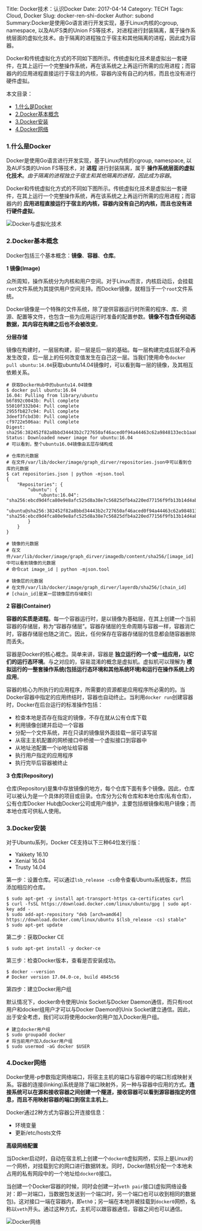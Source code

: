 Title: Docker技术：认识Docker
Date: 2017-04-14
Category: TECH
Tags: Cloud, Docker
Slug: docker-ren-shi-docker
Author: subond
Summary:Docker是使用Go语言进行开发实现，基于Linux内核的cgroup, namespace, 以及AUFS类的Union FS等技术，对进程进行封装隔离，属于操作系统层面的虚拟化技术。由于隔离的进程独立于宿主和其他隔离的进程，因此成为容器。

Docker和传统虚拟化方式的不同如下图所示。传统虚拟化技术是虚拟出一套硬件，在其上运行一个完整操作系统，再在该系统之上再运行所需的应用进程；而容器内的应用进程直接运行于宿主的内核，容器内没有自己的内核，而且也没有进行硬件虚拟。

本文目录：

+ [1.什么是Docker](#1.什么是Docker)
+ [2.Docker基本概念](#2.Docker基本概念)
+ [3.Docker安装](#3.Docker安装)
+ [4.Docker网络](#4.Docker网络)

### 1.什么是Docker

Docker是使用Go语言进行开发实现，基于Linux内核的cgroup, namespace, 以及AUFS类的Union FS等技术，对 **进程** 进行封装隔离，属于 **操作系统层面的虚拟化技术**。*由于隔离的进程独立于宿主和其他隔离的进程，因此成为容器*。

Docker和传统虚拟化方式的不同如下图所示。传统虚拟化技术是虚拟出一套硬件，在其上运行一个完整操作系统，再在该系统之上再运行所需的应用进程；而容器内的 **应用进程直接运行于宿主的内核，容器内没有自己的内核，而且也没有进行硬件虚拟**。

![Docker与虚拟化技术](http://on64c9tla.bkt.clouddn.com/2017A/Docker-vm.png)

### 2.Docker基本概念

Docker包括三个基本概念：**镜像**、**容器**、**仓库**。

**1 镜像(Image)**

众所周知，操作系统分为内核和用户空间。对于Linux而言，内核启动后，会挂载`root`文件系统为其提供用户空间支持。而Docker镜像，就相当于一个`root`文件系统。

Docker镜像是一个特殊的文件系统，除了提供容器运行时所需的程序、库、资源、配置等文件，也包含一些为应用运行时准备的配置参数。**镜像不包含任何动态数据，其内容在构建之后也不会被改变**。

**分层存储**

镜像在构建时，一层层构建，前一层是后一层的基础。每一层构建完成后就不会再发生改变，后一层上的任何改变值发生在自己这一层。当我们使用命令`docker pull ubuntu:14.04`获取ubuntu14.04镜像时，可以看到每一层的镜像，及其相互依赖关系。

```
# 获取DockerHub中的ubuntu14.04镜像
$ docker pull ubuntu:16.04
16.04: Pulling from library/ubuntu
b6f892c0043b: Pull complete
55010f332b04: Pull complete
2955fb827c94: Pull complete
3deef3fcbd30: Pull complete
cf9722e506aa: Pull complete
Digest: sha256:382452f82a8bbd34443b2c727650af46aced0f94a44463c62a9848133ecb1aa8
Status: Downloaded newer image for ubuntu:16.04
# 可以看到，整个ubuntu16.04镜像由五层存储构成

# 仓库的元数据
# 在文件/var/lib/docker/image/graph_dirver/repositories.json中可以看到仓库的元数据
$ cat repositories.json | python -mjson.tool
{
    "Repositories": {
        "ubuntu": {
            "ubuntu:16.04": "sha256:ebcd9d4fca80e9e8afc525d8a38e7c56825dfb4a220ed77156f9fb13b14d4ab7",
            "ubuntu@sha256:382452f82a8bbd34443b2c727650af46aced0f94a44463c62a9848133ecb1aa8": "sha256:ebcd9d4fca80e9e8afc525d8a38e7c56825dfb4a220ed77156f9fb13b14d4ab7"
        }
    }
}

# 镜像的元数据
# 在文件/var/lib/docker/image/graph_dirver/imagedb/content/sha256/[image_id]中可以看到镜像的元数据
# 命令cat image_id | python -mjson.tool

# 镜像层的元数据
# 在文件/var/lib/docker/image/graph_dirver/layerdb/sha256/[chain_id]
# [chain_id]是某一层镜像层的存储索引
```

**2 容器(Container)**

**容器的实质是进程**。每一个容器运行时，是以镜像为基础层，在其上创建一个当前容器的存储层，称为“容器存储层”。容器存储层的生命周期与容器一样，容器消亡时，容器存储层也随之消亡。因此，任何保存在容器存储层的信息都会随容器删除而丢失。

容器是Docker的核心概念。简单来讲，容器是 **独立运行的一个或一组应用，以它们的运行态环境**。与之对应的，容易混淆的概念是虚拟机。虚拟机可以理解为 **模拟运行的一整套操作系统(包括运行态环境和其他系统环境)和运行在操作系统上的应用**。

容器的核心为所执行的应用程序，所需要的资源都是应用程序所必需的的。当Docker容器中指定的应用终结时，容器也自动终止。当利用`docker run`创建容器时，Docker在后台运行的标准操作包括：

* 检查本地是否存在指定的镜像，不存在就从公有仓库下载  
* 利用镜像创建并启动一个容器  
* 分配一个文件系统，并在只读的镜像层外面挂载一层可读写层  
* 从宿主主机配置的网桥接口中桥接一个虚拟接口到容器中  
* 从地址池配置一个ip地址给容器  
* 执行用户指定的应用程序  
* 执行完毕后容器被终止

**3 仓库(Repository)**

仓库(Repository)是集中存放镜像的地方，每个仓库下面有多个镜像。因此，仓库可以被认为是一个具体的项目或目录。仓库分为公有仓库和本地仓库(私有仓库)，公有仓库Docker Hub由Docker公司或用户维护，主要包括根镜像和用户镜像；而本地仓库可供私人使用。

### 3.Docker安装

对于Ubuntu系列，Docker CE支持以下三种64位发行版：

+ Yakkety 16.10
+ Xenial 16.04
+ Trusty 14.04

第一步：设置仓库。可以通过`lsb_release -cs`命令查看Ubuntu系统版本，然后添加相应的仓库。

```
$ sudo apt-get -y install apt-transport-https ca-certificates curl
$ curl -fsSL https://download.docker.com/linux/ubuntu/gpg | sudo apt-key add -
$ sudo add-apt-repository "deb [arch=amd64] https://download.docker.com/linux/ubuntu $(lsb_release -cs) stable"
$ sudo apt-get update
```

第二步：获取Docker CE

```
$ sudo apt-get install -y docker-ce
```

第三步：检查Docker版本，查看是否安装成功。

```
$ docker --version
# Docker version 17.04.0-ce, build 4845c56
```

第四步：建立Docker用户组

默认情况下，docker命令使用Unix Socket与Docker Daemon通信，而只有root用户和docker组用户才可以与Docker Daemon的Unix Socket建立通信。因此，出于安全考虑，我们可以将使用docker的用户加入Docker用户组。

```
# 建立docker用户组
$ sudo groupadd docker
# 将当前用户加入docker用户组
$ sudo usermod -aG docker $USER
```

### 4.Docker网络

Docker使用-p参数指定网络端口，将宿主主机的端口与容器中的端口形成映射关系。容器的连接(linking)系统是除了端口映射外，另一种与容器中应用的方式。**连接系统可以在源和接收容器之间创建一个隧道，接收容器可以看到源容器指定的信息，而且不用映射容器的端口到宿主主机上**。

Docker通过2种方式为容器公开连接信息：

* 环境变量  
* 更新/etc/hosts文件

**高级网络配置**

当Docker启动时，自动在宿主机上创建一个`docker0`虚拟网桥，实际上是Linux的一个网桥，对挂载到它的网口进行数据转发。同时，Docker随机分配一个本地未占用的私有网段中的一个地址给`docker0`接口。

当创建一个Docker容器的时候，同时会创建一对`veth pair`接口(虚拟网络设备对：即一对端口，当数据包发送到一个端口时，另一个端口也可以收到相同的数据包)。这对接口一端在容器内，即`eth0`；另一端在本地并被挂载到`docker0`网桥，名称以`veth`开头。通过这种方式，主机可以跟容器通信，容器之间也可以通信。

![Docker网络](http://on64c9tla.bkt.clouddn.com/Comput/docker_network.png)
